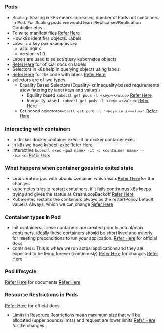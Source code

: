 ### Pods 
* Scaling: Scaling in k8s means increasing number of Pods not containers in Pod. For Scaling pods we would learn Replica set/Replication Controller etcs..
* To write manifest files [Refer Here](https://kubernetes.io/docs/reference/generated/kubernetes-api/v1.28/)
* How k8s identifies objects: Labels
* Label is a key pair examples are
    * app: nginx
    * version: v1.0
* Labels are used to select/query kubernetes objects
* [Refer Here](https://kubernetes.io/docs/concepts/overview/working-with-objects/labels/) for official docs on labels
* Selectors in k8s help in querying objects using labels
* [Refer Here](https://github.com/jagadeesh9666/k8s/commit/5e9973ee223754f52857f4aff58e6240a690477b#diff-d1590d82e06f13a05dc9b42f83585ac90aea08e24debd9ea81f2bb7d3481d877) for the code with labels
[Refer Here](./Images/k3.png)
* selectors are of two types
    * Equality Based Selectors (Equality- or inequality-based requirements allow filtering by label keys and values.)
       * Equility based  `kubectl get pods -l <key>=<value>`
       [Refer Here](./Images/k4.png)
       * Inequility based ` kubectl get pods -l <key>!=<value>`
       [Refer Here](./Images/k5.png)
    * Set based selectors`kubectl get pods -l '<key> in (<value>'`
      [Refer Here](./Images/k6.png)

### Interacting with containers
* In docker docker container exec -it or docker container exec
* in k8s we have kubectl exec
[Refer Here](./Images/k7.png)
* Interactive ` kubectl exec <pod name> -it -c <container name> -- /bin/sh `
[Refer Here](./Images/k8.png)
 ### What happens when container goes into exited state
* Lets create a pod with ubuntu container which exits
[Refer Here](https://github.com/jagadeesh9666/k8s/commit/305fcdb1e94f142ef22afc72830dd5efd426e7ae) for the changes
* kubernetes tries to restart containers, if it fails continuous k8s keeps trying and gives the status as CrashLoopBackoff
[Refer Here](./Images/k9.png)
* Kuberentes restarts the containers always as the restartPolicy Default value is Always, which we can change [Refer Here](https://kubernetes.io/docs/concepts/workloads/pods/pod-lifecycle/#restart-policy)
 ### Container types in Pod
* init containers: These containers are created prior to actual/main containers. ideally these containers should be short lived and majorly for meeting preconditions to run your application. [Refer Here](https://kubernetes.io/docs/concepts/workloads/pods/init-containers/) for official docs
* containers: This is where we run actual applications and they are expected to be living forever (continously)
[Refer Here](https://github.com/jagadeesh9666/k8s/commit/3d7fdb7723dbcb518f983b7954afa7a728838462) for changes
[Refer Here](./Images/k11.png)

### Pod lifecycle
[Refer Here](https://kubernetes.io/docs/concepts/workloads/pods/pod-lifecycle/) for documents
[Refer Here](./Images/k10.png)

 ### Resource Restrictions in Pods
[Refer Here](https://kubernetes.io/docs/concepts/configuration/manage-resources-containers/) for official docs
* Limits in Resoruce Restrictions mean maximum size that will be allocated (upper bounds/limits) and request are lower limits
[Refer Here](https://github.com/jagadeesh9666/k8s/commit/1dafa628703f5a79788c29b11a7d0c46d2d374ad) for the changes


